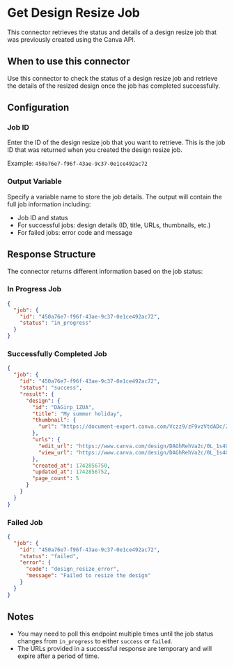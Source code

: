 # Get Design Resize Job

This connector retrieves the status and details of a design resize job that was previously created using the Canva API.

## When to use this connector

Use this connector to check the status of a design resize job and retrieve the details of the resized design once the job has completed successfully.

## Configuration

### Job ID
Enter the ID of the design resize job that you want to retrieve. This is the job ID that was returned when you created the design resize job.

Example: `450a76e7-f96f-43ae-9c37-0e1ce492ac72`

### Output Variable
Specify a variable name to store the job details. The output will contain the full job information including:
- Job ID and status
- For successful jobs: design details (ID, title, URLs, thumbnails, etc.)
- For failed jobs: error code and message

## Response Structure

The connector returns different information based on the job status:

### In Progress Job
```json
{
  "job": {
    "id": "450a76e7-f96f-43ae-9c37-0e1ce492ac72",
    "status": "in_progress"
  }
}
```

### Successfully Completed Job
```json
{
  "job": {
    "id": "450a76e7-f96f-43ae-9c37-0e1ce492ac72",
    "status": "success",
    "result": {
      "design": {
        "id": "DAGirp_1ZUA",
        "title": "My summer holiday",
        "thumbnail": {
          "url": "https://document-export.canva.com/Vczz9/zF9vzVtdADc/2/thumbnail/0001.png?"
        },
        "urls": {
          "edit_url": "https://www.canva.com/design/DAGhRehVa2c/0L_1s4UXSpZhls8EtPaRKw/edit",
          "view_url": "https://www.canva.com/design/DAGhRehVa2c/0L_1s4UXSpZhls8EtPaRKw/view"
        },
        "created_at": 1742856750,
        "updated_at": 1742856752,
        "page_count": 5
      }
    }
  }
}
```

### Failed Job
```json
{
  "job": {
    "id": "450a76e7-f96f-43ae-9c37-0e1ce492ac72",
    "status": "failed",
    "error": {
      "code": "design_resize_error",
      "message": "Failed to resize the design"
    }
  }
}
```

## Notes
- You may need to poll this endpoint multiple times until the job status changes from `in_progress` to either `success` or `failed`.
- The URLs provided in a successful response are temporary and will expire after a period of time.